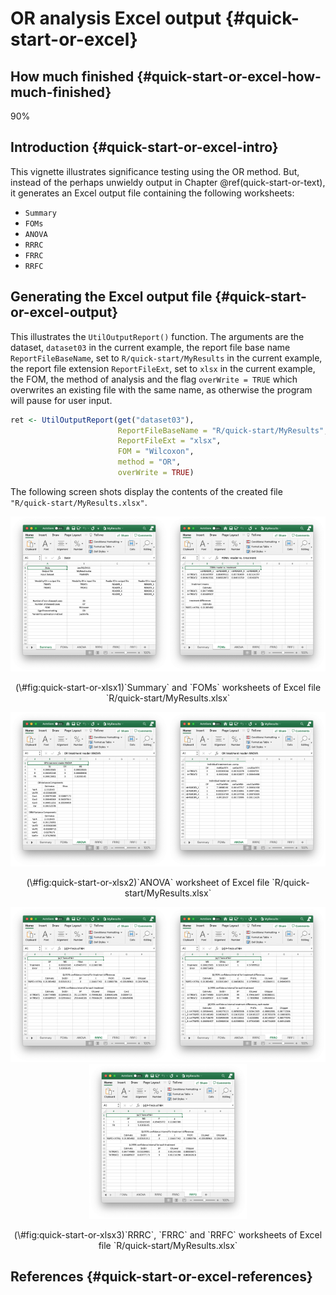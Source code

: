 # OR analysis Excel output {#quick-start-or-excel}







## How much finished {#quick-start-or-excel-how-much-finished}
90%


## Introduction {#quick-start-or-excel-intro}
This vignette illustrates significance testing using the OR method. But, instead of the perhaps unwieldy output in Chapter \@ref(quick-start-or-text), it generates an Excel output file containing the following worksheets:

* `Summary`
* `FOMs`
* `ANOVA`
* `RRRC`
* `FRRC`
* `RRFC`


## Generating the Excel output file {#quick-start-or-excel-output}

This illustrates the `UtilOutputReport()` function. The arguments are the dataset, `dataset03` in the current example, the report file base name `ReportFileBaseName`, set to `R/quick-start/MyResults` in the current example, the report file extension `ReportFileExt`, set to `xlsx` in the current example, the FOM, the method of analysis and the flag `overWrite = TRUE` which overwrites an existing file with the same name, as otherwise the program will pause for user input.



```r
ret <- UtilOutputReport(get("dataset03"), 
                        ReportFileBaseName = "R/quick-start/MyResults", 
                        ReportFileExt = "xlsx",  
                        FOM = "Wilcoxon", 
                        method = "OR", 
                        overWrite = TRUE)
```

The following screen shots display the contents of the created file `"R/quick-start/MyResults.xlsx"`.


<div class="figure" style="text-align: center">
<img src="R/quick-start/MyResultsSummary.png" alt="`Summary` and `FOMs` worksheets of Excel file `R/quick-start/MyResults.xlsx`" width="50%" height="20%" /><img src="R/quick-start/MyResultsFOMs.png" alt="`Summary` and `FOMs` worksheets of Excel file `R/quick-start/MyResults.xlsx`" width="50%" height="20%" />
<p class="caption">(\#fig:quick-start-or-xlsx1)`Summary` and `FOMs` worksheets of Excel file `R/quick-start/MyResults.xlsx`</p>
</div>



<div class="figure" style="text-align: center">
<img src="R/quick-start/MyResultsANOVA1.png" alt="`ANOVA` worksheet of Excel file `R/quick-start/MyResults.xlsx`" width="50%" height="20%" /><img src="R/quick-start/MyResultsANOVA2.png" alt="`ANOVA` worksheet of Excel file `R/quick-start/MyResults.xlsx`" width="50%" height="20%" />
<p class="caption">(\#fig:quick-start-or-xlsx2)`ANOVA` worksheet of Excel file `R/quick-start/MyResults.xlsx`</p>
</div>



<div class="figure" style="text-align: center">
<img src="R/quick-start/MyResultsRRRC.png" alt="`RRRC`, `FRRC` and `RRFC` worksheets of Excel file `R/quick-start/MyResults.xlsx`" width="50%" height="20%" /><img src="R/quick-start/MyResultsFRRC.png" alt="`RRRC`, `FRRC` and `RRFC` worksheets of Excel file `R/quick-start/MyResults.xlsx`" width="50%" height="20%" /><img src="R/quick-start/MyResultsRRFC.png" alt="`RRRC`, `FRRC` and `RRFC` worksheets of Excel file `R/quick-start/MyResults.xlsx`" width="50%" height="20%" />
<p class="caption">(\#fig:quick-start-or-xlsx3)`RRRC`, `FRRC` and `RRFC` worksheets of Excel file `R/quick-start/MyResults.xlsx`</p>
</div>



## References {#quick-start-or-excel-references}
